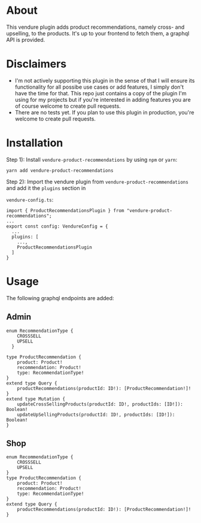 # About

This vendure plugin adds product recommendations, namely cross- and upselling, to the products. It's up to your frontend to fetch them, a graphql API is provided.

# Disclaimers

- I'm not actively supporting this plugin in the sense of that I will ensure its functionality for all possibe use cases or add features, I simply don't have the time for that. This repo just contains a copy of the plugin I'm using for my projects but if you're interested in adding features you are of course welcome to create pull requests.
- There are no tests yet. If you plan to use this plugin in production, you're welcome to create pull requests.

# Installation

Step 1): Install `vendure-product-recommendations` by using `npm` or `yarn`:

`yarn add vendure-product-recommendations`

Step 2): Import the vendure plugin from `vendure-product-recommendations` and add it the `plugins` section in

`vendure-config.ts`:
	
	import { ProductRecommendationsPlugin } from "vendure-product-recommendations";
	...
	export const config: VendureConfig = {
	  ...
	  plugins: [
	    ...,
		ProductRecommendationsPlugin
	  ]
	}
	
# Usage

The following graphql endpoints are added:

## Admin

    enum RecommendationType {
        CROSSSELL
        UPSELL
      }
	  
    type ProductRecommendation {
        product: Product!
        recommendation: Product!
        type: RecommendationType!
    }
    extend type Query {
        productRecommendations(productId: ID!): [ProductRecommendation!]!
    }
    extend type Mutation {
        updateCrossSellingProducts(productId: ID!, productIds: [ID!]): Boolean!
        updateUpSellingProducts(productId: ID!, productIds: [ID!]): Boolean!
    }

## Shop

    enum RecommendationType {
        CROSSSELL
        UPSELL
    }
    type ProductRecommendation {
        product: Product!
        recommendation: Product!
        type: RecommendationType!
    }
    extend type Query {
        productRecommendations(productId: ID!): [ProductRecommendation!]!
    }